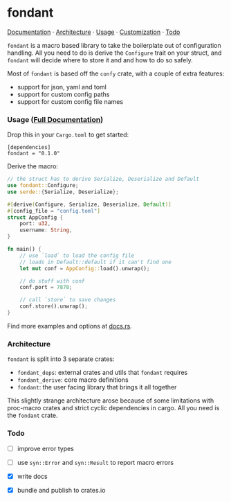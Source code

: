 # fondant

[Documentation](https://docs.rs/fondant/) ·
[Architecture](#Architecture) · [Usage](#Usage) ·
[Customization](#Customization) · [Todo](#Todo)

`fondant` is a macro based library to take the boilerplate out of
configuration handling. All you need to do is derive the
`Configure` trait on your struct, and `fondant` will decide
where to store it and and how to do so safely.


Most of `fondant` is based off the `confy` crate,
with a couple of extra features:

 - support for json, yaml and toml
 - support for custom config paths
 - support for custom config file names

### Usage ([Full Documentation](https://docs.rs/fondant/))

Drop this in your `Cargo.toml` to get started:

```
[dependencies]
fondant = "0.1.0"
```

Derive the macro:

```rust
// the struct has to derive Serialize, Deserialize and Default
use fondant::Configure;
use serde::{Serialize, Deserialize};

#[derive(Configure, Serialize, Deserialize, Default)]
#[config_file = "config.toml"]
struct AppConfig {
    port: u32,
    username: String,
}

fn main() {
    // use `load` to load the config file
    // loads in Default::default if it can't find one
    let mut conf = AppConfig::load().unwrap();

    // do stuff with conf
    conf.port = 7878;

    // call `store` to save changes
    conf.store().unwrap();
}
```

Find more examples and options at [docs.rs](https://docs.rs/fondant/).

### Architecture

`fondant` is split into 3 separate crates:

 - `fondant_deps`: external crates and utils that `fondant` requires
 - `fondant_derive`: core macro definitions
 - `fondant`: the user facing library that brings it all together

This slightly strange architecture arose because of some
limitations with proc-macro crates and strict cyclic
dependencies in cargo. All you need is the `fondant` crate.


### Todo

 - [ ] improve error types
 - [ ] use `syn::Error` and `syn::Result` to report macro errors
 - [x] write docs
 - [x] bundle and publish to crates.io

